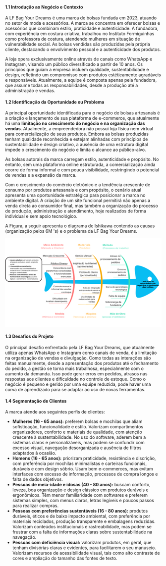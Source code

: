 #### 1.1 Introdução ao Negócio e Contexto

A LF Bag Your Dreams é uma marca de bolsas fundada em 2023, atuando no setor de moda e acessórios. A marca se concentra em oferecer bolsas e acessórios que combinam estilo, praticidade e autenticidade. A fundadora, com experiência em costura criativa, trabalhou no Instituto Formiguinhas como professora de costura, atendendo mulheres em situação de vulnerabilidade social. As bolsas vendidas são produzidas pela própria cliente, destacando o envolvimento pessoal e a autenticidade dos produtos.

A loja opera exclusivamente online através de canais como WhatsApp e Instagram, visando um público diversificado a partir de 10 anos. Os princípios que guiam a empresa incluem qualidade, sustentabilidade e design, refletindo um compromisso com produtos estéticamente agradáveis e responsáveis. Atualmente, a equipe é composta apenas pela fundadora, que assume todas as responsabilidades, desde a produção até a administração e vendas.

#### 1.2 Identificação da Oportunidade ou Problema

A principal oportunidade identificada para o negócio de bolsas artesanais é a criação e lançamento de sua plataforma de e-commerce, que atualmente há uma **limitação no crescimento do negócio e na organização das vendas**. Atualmente, a empreendedora não possui loja física nem virtual para comercialização de seus produtos. Embora as bolsas produzidas tenham qualidade reconhecida e estejam alinhadas com princípios de sustentabilidade e design criativo, a ausência de uma estrutura digital impede o crescimento do negócio e limita o alcance ao público-alvo.

As bolsas autorais da marca carregam estilo, autenticidade e propósito. No entanto, sem uma plataforma online estruturada, a comercialização ainda ocorre de forma informal e com pouca visibilidade, restringindo o potencial de vendas e a expansão da marca.

Com o crescimento do comércio eletrônico e a tendência crescente de consumo por produtos artesanais e com propósito, o cenário atual apresenta uma oportunidade estratégica para posicionar a marca no ambiente digital. A criação de um site funcional permitirá não apenas a venda direta ao consumidor final, mas também a organização do processo de produção, administração e atendimento, hoje realizados de forma individual e sem apoio tecnológico.

A Figura, a seguir apresenta o diagrama de Ishikawa contendo as causas (organização pelos 6M 's) e o problema da LF Bag Your Dreams.

![Ishikawa](../assets/diagrama%20de%20ishikawa.png)

#### 1.3 Desafios do Projeto

O principal desafio enfrentado pela LF Bag Your Dreams, que atualmente utiliza apenas WhatsApp e Instagram como canais de venda, é a limitação na organização de vendas e divulgação. Como todas as interações são feitas manualmente, desde a apresentação dos produtos até o fechamento do pedido, a gestão se torna mais trabalhosa, especialmente com o aumento da demanda. Isso pode gerar erros em pedidos, atrasos nas respostas aos clientes e dificuldade no controle de estoque. Como o negócio é pequeno e gerido por uma equipe reduzida, pode haver uma curva de aprendizado para se adaptar ao uso de novas ferramentas.

#### 1.4 Segmentação de Clientes

A marca atende aos seguintes perfis de clientes:

- **Mulheres (16 - 65 anos):** preferem bolsas e mochilas que aliam sofisticação, funcionalidade e estilo. Valorizam compartimentos organizadores, conforto e materiais de qualidade, com atenção crescente à sustentabilidade. No uso do software, aderem bem a sistemas claros e personalizáveis, mas podem se confundir com excesso visual, navegação desorganizada e ausência de filtros adaptados à ocasião.
- **Homens (16 - 65 anos):** priorizam praticidade, resistência e discrição, com preferência por mochilas minimalistas e carteiras funcionais, duráveis e com design sóbrio. Usam bem e-commerces, mas evitam interfaces com excesso de informação, processos de compra longos e falta de dados objetivos.
- **Pessoas de meia-idade e idosas (40 - 80 anos):** buscam conforto, leveza, boa organização e design clássico em produtos duráveis e ergonômicos. Têm menor familiaridade com softwares e preferem sistemas simples, com menus claros, letras legíveis e poucos passos para realizar compras.
- **Pessoas com preferências sustentáveis (16 - 80 anos):** produtos duráveis, éticos e de baixo impacto ambiental, com preferência por materiais reciclados, produção transparente e embalagens reduzidas. Valorizam conteúdos institucionais e rastreabilidade, mas podem se frustrar com a falta de informações claras sobre sustentabilidade na navegação.
- **Pessoas com deficiência visual:** valorizam produtos, em geral, que tenham divisórias claras e evidentes, para facilitarem o seu manuseio. Valorizam recursos de acessibilidade visual, tais como alto contraste de cores e ampliação do tamanho das fontes de texto.


